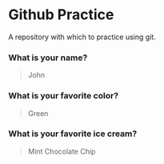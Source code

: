 # Github Practice

A repository with which to practice using git.

### What is your name?

> John


### What is your favorite color?

> Green

### What is your favorite ice cream?

> Mint Chocolate Chip
